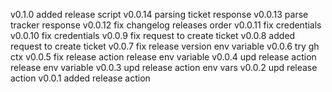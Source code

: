 v0.1.0 added release script
v0.0.14 parsing ticket response
v0.0.13 parse tracker response
v0.0.12 fix changelog releases order
v0.0.11 fix credentials
v0.0.10 fix credentials
v0.0.9 fix request to create ticket
v0.0.8 added request to create ticket
v0.0.7 fix release version env variable
v0.0.6 try gh ctx
v0.0.5 fix release action release env variable
v0.0.4 upd release action release env variable
v0.0.3 upd release action env vars
v0.0.2 upd release action
v0.0.1 added release action

